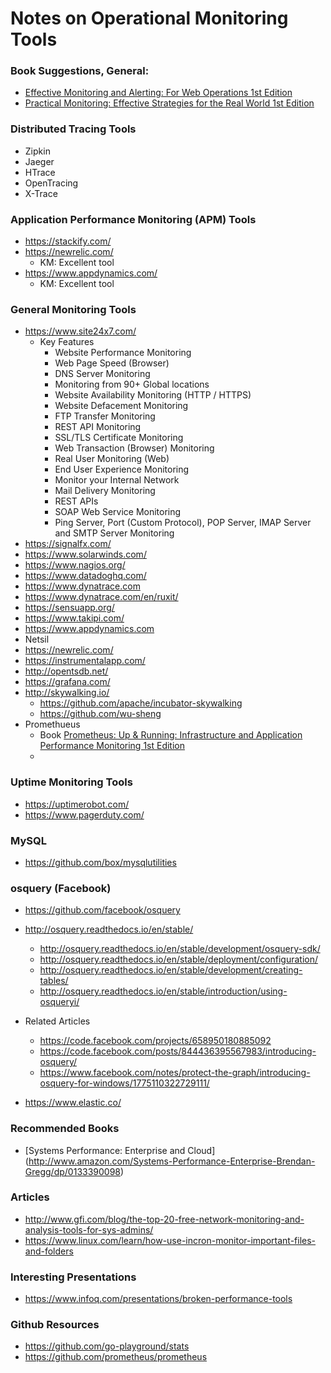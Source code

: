 Notes on Operational Monitoring Tools
==== 


### Book Suggestions, General:
* [Effective Monitoring and Alerting: For Web Operations 1st Edition](https://www.amazon.com/Effective-Monitoring-Alerting-Web-Operations/dp/1449333524/)
* [Practical Monitoring: Effective Strategies for the Real World 1st Edition](https://www.amazon.com/Practical-Monitoring-Effective-Strategies-World/dp/1491957352/) 


### Distributed Tracing Tools
* Zipkin
* Jaeger
* HTrace
* OpenTracing
* X-Trace



### Application Performance Monitoring (APM) Tools
* https://stackify.com/
* https://newrelic.com/
  * KM: Excellent tool
* https://www.appdynamics.com/
  * KM: Excellent tool


### General Monitoring Tools
* https://www.site24x7.com/
  * Key Features
    * Website Performance Monitoring
    * Web Page Speed (Browser)
    * DNS Server Monitoring
    * Monitoring from 90+ Global locations
    * Website Availability Monitoring (HTTP / HTTPS)
    * Website Defacement Monitoring
    * FTP Transfer Monitoring
    * REST API Monitoring
    * SSL/TLS Certificate Monitoring
    * Web Transaction (Browser) Monitoring
    * Real User Monitoring (Web)
    * End User Experience Monitoring
    * Monitor your Internal Network
    * Mail Delivery Monitoring
    * REST APIs
    * SOAP Web Service Monitoring
    * Ping Server, Port (Custom Protocol), POP Server, IMAP Server and SMTP Server Monitoring
* https://signalfx.com/
* https://www.solarwinds.com/
* https://www.nagios.org/
* https://www.datadoghq.com/
* https://www.dynatrace.com
*   https://www.dynatrace.com/en/ruxit/
* https://sensuapp.org/
* https://www.takipi.com/
* https://www.appdynamics.com
* Netsil
* https://newrelic.com/
* https://instrumentalapp.com/
* http://opentsdb.net/
* https://grafana.com/
* http://skywalking.io/
  * https://github.com/apache/incubator-skywalking
  * https://github.com/wu-sheng
* Promethueus
  * Book [Prometheus: Up & Running: Infrastructure and Application Performance Monitoring 1st Edition](https://www.amazon.com/Prometheus-Infrastructure-Application-Performance-Monitoring/dp/1492034142)
  * 


### Uptime Monitoring Tools
* https://uptimerobot.com/
* https://www.pagerduty.com/


### MySQL
* https://github.com/box/mysqlutilities


### osquery (Facebook)
* https://github.com/facebook/osquery
* http://osquery.readthedocs.io/en/stable/
  * http://osquery.readthedocs.io/en/stable/development/osquery-sdk/
  * http://osquery.readthedocs.io/en/stable/deployment/configuration/
  * http://osquery.readthedocs.io/en/stable/development/creating-tables/
  * http://osquery.readthedocs.io/en/stable/introduction/using-osqueryi/
* Related Articles
  * https://code.facebook.com/projects/658950180885092
  * https://code.facebook.com/posts/844436395567983/introducing-osquery/
  * https://www.facebook.com/notes/protect-the-graph/introducing-osquery-for-windows/1775110322729111/

* https://www.elastic.co/



### Recommended Books
* [Systems Performance: Enterprise and Cloud] (http://www.amazon.com/Systems-Performance-Enterprise-Brendan-Gregg/dp/0133390098)


### Articles
* http://www.gfi.com/blog/the-top-20-free-network-monitoring-and-analysis-tools-for-sys-admins/
* https://www.linux.com/learn/how-use-incron-monitor-important-files-and-folders


### Interesting Presentations
* https://www.infoq.com/presentations/broken-performance-tools


### Github Resources
* https://github.com/go-playground/stats
* https://github.com/prometheus/prometheus


